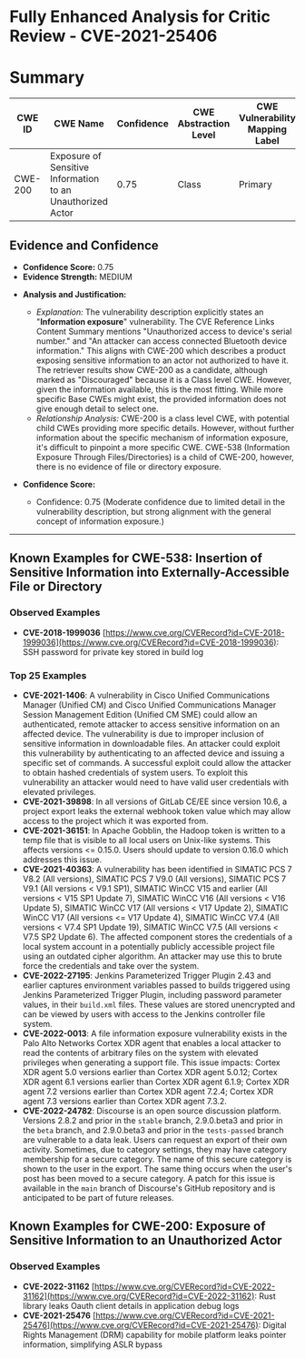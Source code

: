 # Fully Enhanced Analysis for Critic Review - CVE-2021-25406

# Summary
| CWE ID | CWE Name | Confidence | CWE Abstraction Level | CWE Vulnerability Mapping Label | CWE-Vulnerability Mapping Notes |
|---|---|---|---|---|---|
| CWE-200 | Exposure of Sensitive Information to an Unauthorized Actor | 0.75 | Class | Primary | Allowed-with-Review |

## Evidence and Confidence

*   **Confidence Score:** 0.75
*   **Evidence Strength:** MEDIUM

- **Analysis and Justification:**
  - *Explanation:* The vulnerability description explicitly states an "**Information exposure**" vulnerability. The CVE Reference Links Content Summary mentions "Unauthorized access to device's serial number." and "An attacker can access connected Bluetooth device information." This aligns with CWE-200 which describes a product exposing sensitive information to an actor not authorized to have it. The retriever results show CWE-200 as a candidate, although marked as "Discouraged" because it is a Class level CWE. However, given the information available, this is the most fitting. While more specific Base CWEs might exist, the provided information does not give enough detail to select one.
  - *Relationship Analysis:* CWE-200 is a class level CWE, with potential child CWEs providing more specific details. However, without further information about the specific mechanism of information exposure, it's difficult to pinpoint a more specific CWE. CWE-538 (Information Exposure Through Files/Directories) is a child of CWE-200, however, there is no evidence of file or directory exposure.

- **Confidence Score:**
  - Confidence: 0.75 (Moderate confidence due to limited detail in the vulnerability description, but strong alignment with the general concept of information exposure.)

---



## Known Examples for CWE-538: Insertion of Sensitive Information into Externally-Accessible File or Directory
### Observed Examples
- **CVE-2018-1999036** [https://www.cve.org/CVERecord?id=CVE-2018-1999036](https://www.cve.org/CVERecord?id=CVE-2018-1999036): SSH password for private key stored in build log
### Top 25 Examples
- **CVE-2021-1406**: A vulnerability in Cisco Unified Communications Manager (Unified CM) and Cisco Unified Communications Manager Session Management Edition (Unified CM SME) could allow an authenticated, remote attacker to access sensitive information on an affected device. The vulnerability is due to improper inclusion of sensitive information in downloadable files. An attacker could exploit this vulnerability by authenticating to an affected device and issuing a specific set of commands. A successful exploit could allow the attacker to obtain hashed credentials of system users. To exploit this vulnerability an attacker would need to have valid user credentials with elevated privileges.
- **CVE-2021-39898**: In all versions of GitLab CE/EE since version 10.6, a project export leaks the external webhook token value which may allow access to the project which it was exported from.
- **CVE-2021-36151**: In Apache Gobblin, the Hadoop token is written to a temp file that is visible to all local users on Unix-like systems. This affects versions <= 0.15.0. Users should update to version 0.16.0 which addresses this issue.
- **CVE-2021-40363**: A vulnerability has been identified in SIMATIC PCS 7 V8.2 (All versions), SIMATIC PCS 7 V9.0 (All versions), SIMATIC PCS 7 V9.1 (All versions < V9.1 SP1), SIMATIC WinCC V15 and earlier (All versions < V15 SP1 Update 7), SIMATIC WinCC V16 (All versions < V16 Update 5), SIMATIC WinCC V17 (All versions < V17 Update 2), SIMATIC WinCC V17 (All versions <= V17 Update 4), SIMATIC WinCC V7.4 (All versions < V7.4 SP1 Update 19), SIMATIC WinCC V7.5 (All versions < V7.5 SP2 Update 6). The affected component stores the credentials of a local system account in a potentially publicly accessible project file using an outdated cipher algorithm. An attacker may use this to brute force the credentials and take over the system.
- **CVE-2022-27195**: Jenkins Parameterized Trigger Plugin 2.43 and earlier captures environment variables passed to builds triggered using Jenkins Parameterized Trigger Plugin, including password parameter values, in their `build.xml` files. These values are stored unencrypted and can be viewed by users with access to the Jenkins controller file system.
- **CVE-2022-0013**: A file information exposure vulnerability exists in the Palo Alto Networks Cortex XDR agent that enables a local attacker to read the contents of arbitrary files on the system with elevated privileges when generating a support file. This issue impacts: Cortex XDR agent 5.0 versions earlier than Cortex XDR agent 5.0.12; Cortex XDR agent 6.1 versions earlier than Cortex XDR agent 6.1.9; Cortex XDR agent 7.2 versions earlier than Cortex XDR agent 7.2.4; Cortex XDR agent 7.3 versions earlier than Cortex XDR agent 7.3.2.
- **CVE-2022-24782**: Discourse is an open source discussion platform. Versions 2.8.2 and prior in the `stable` branch, 2.9.0.beta3 and prior in the `beta` branch, and 2.9.0.beta3 and prior in the `tests-passed` branch are vulnerable to a data leak. Users can request an export of their own activity. Sometimes, due to category settings, they may have category membership for a secure category. The name of this secure category is shown to the user in the export. The same thing occurs when the user's post has been moved to a secure category. A patch for this issue is available in the `main` branch of Discourse's GitHub repository and is anticipated to be part of future releases.


## Known Examples for CWE-200: Exposure of Sensitive Information to an Unauthorized Actor
### Observed Examples
- **CVE-2022-31162** [https://www.cve.org/CVERecord?id=CVE-2022-31162](https://www.cve.org/CVERecord?id=CVE-2022-31162): Rust library leaks Oauth client details in application debug logs
- **CVE-2021-25476** [https://www.cve.org/CVERecord?id=CVE-2021-25476](https://www.cve.org/CVERecord?id=CVE-2021-25476): Digital Rights Management (DRM) capability for mobile platform leaks pointer information, simplifying ASLR bypass
